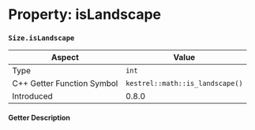 
# Property: isLandscape
### `Size.isLandscape`

| Aspect | Value |
| --- | --- |
| Type | `int` |
| C++ Getter Function Symbol | `kestrel::math::is_landscape()` |
| Introduced | 0.8.0 |

#### Getter Description

